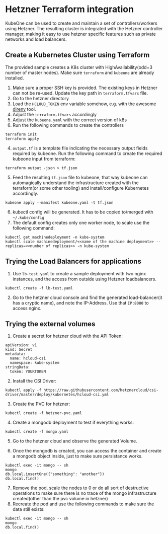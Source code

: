 # Hetzner Terraform integration 
KubeOne can be used to create and maintain a set of controllers/workers using Hetzner. The resulting cluster is integrated with the Hetzner controller manager, making it easy to use hetzner specific features such as private networks and load balancers.

## Create a Kubernetes Cluster using Terraform
The provided sample creates a K8s cluster with HighAvailability(odd=3 number of master nodes). Make sure `terraform` and `kubeone` are already installed.
1. Make sure a proper SSH key is provided. The existing keys in Hetzner can not be re-used. Update the key path in `terraform.tfvars` file.
2. Go to the hetzner directory
3. Load the `HCLOUD_TOKEN` env variable somehow, e.g. with the awesome [direnv](https://direnv.net/) tool.
4. Adjust the `terraform.tfvars` accordingly
5. Adjust the `kubeone.yaml` with the correct version of k8s
6. Run the following commands to create the controllers

```
terraform init
terraform apply
```
4. `output.tf` is a template file indicating the necessary output fields required by kubeone. Run the following command to create the required kubeone input from terraform:

```
terraform output -json > tf.json
```

5. Feed the resulting `tf.json` file to kubeone, that way kubeone can automagically understand the infrastructure created with the terraform(or some other tooling) and install/configure Kubernetes accordingly.

```
kubeone apply --manifest kubeone.yaml -t tf.json
```

6. kubectl config will be generated. It has to be copied to/merged with `~/.kube/config`
7. The default config creates only one worker node, to scale use the following command:

```
kubectl get machinedeployment -n kube-system
kubectl scale machinedeployment/<<name of the machine deployment>> --replicas=<<number of replicas>> -n kube-system
```

## Trying the Load Balancers for applications
1. Use `lb-test.yaml` to create a sample deployment with two nginx instances, and the access from outside using Hetzner loadbalancers.

```
kubectl create -f lb-test.yaml
``` 

2. Go to the hetzner cloud console and find the generated load-balancer(it has a cryptic name), and note the IP-Address. Use that `IP:8080` to access nginx.

## Trying the external volumes
1. Create a secret for hetzner cloud with the API Token:

```
apiVersion: v1
kind: Secret
metadata:
  name: hcloud-csi
  namespace: kube-system
stringData:
  token: YOURTOKEN
```

2. Install the CSI Driver:

```
kubectl apply -f https://raw.githubusercontent.com/hetznercloud/csi-driver/master/deploy/kubernetes/hcloud-csi.yml
```

3. Create the PVC for hetzner:

```
kubectl create -f hetzner-pvc.yaml
```

4. Create a mongodb deployment to test if everything works:

```
kubectl create -f mongo.yaml
```
5. Go to the hetzner cloud and observe the generated Volume.

6. Once the mongodb is created, you can access the container and create a mongodb object inside, just to make sure persistance works.

```
kubectl exec -it mongo -- sh
mongo
db.local.insertOne({"something": "another"})
db.local.find()
```

7. Remove the pod, scale the nodes to 0 or do all sort of destructive operations to make sure there is no trace of the mongo infrastructure created(other than the pvc volume in hetzner)
8. Recreate the pod and use the following commands to make sure the data still exists:

```
kubectl exec -it mongo -- sh
mongo
db.local.find()
```

